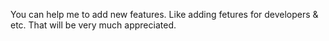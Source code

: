 You can help me to add new features. Like adding fetures for developers & etc. That will be very much appreciated.
